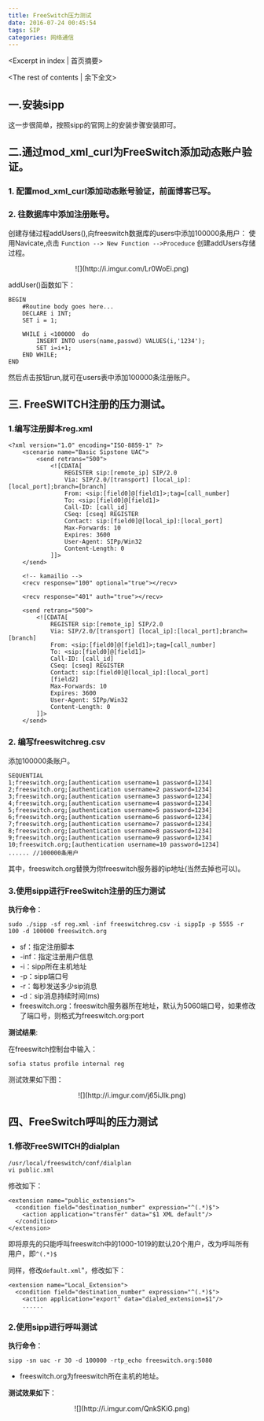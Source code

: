 ```yaml
---
title: FreeSwitch压力测试
date: 2016-07-24 00:45:54
tags: SIP
categories: 网络通信
---
```

<Excerpt in index | 首页摘要> 
<!-- more -->
<The rest of contents | 余下全文>

## 一.安装sipp
这一步很简单，按照sipp的官网上的安装步骤安装即可。

## 二.通过mod\_xml\_curl为FreeSwitch添加动态账户验证。
### 1. 配置mod_xml_curl添加动态账号验证，前面博客已写。
### 2. 往数据库中添加注册账号。

创建存储过程addUsers(),向freeswitch数据库的users中添加100000条用户：
使用Navicate,点击 `Function --> New Function -->Proceduce` 创建addUsers存储过程。
<center>![](http://i.imgur.com/Lr0WoEi.png)</center>

addUser()函数如下：

	BEGIN
		#Routine body goes here...
		DECLARE i INT;
		SET i = 1;

		WHILE i <100000  do
			INSERT INTO users(name,passwd) VALUES(i,'1234'); 
			SET i=i+1;
		END WHILE;
	END

然后点击按钮run,就可在users表中添加100000条注册账户。


## 三. FreeSWITCH注册的压力测试。

### 1.编写注册脚本reg.xml

	<?xml version="1.0" encoding="ISO-8859-1" ?>
		<scenario name="Basic Sipstone UAC">
 			<send retrans="500">
				<![CDATA[
  					REGISTER sip:[remote_ip] SIP/2.0
  					Via: SIP/2.0/[transport] [local_ip]:[local_port];branch=[branch]
  					From: <sip:[field0]@[field1]>;tag=[call_number]
  					To: <sip:[field0]@[field1]>
  					Call-ID: [call_id]
  					CSeq: [cseq] REGISTER
  					Contact: sip:[field0]@[local_ip]:[local_port]
  					Max-Forwards: 10
  					Expires: 3600
  					User-Agent: SIPp/Win32
  					Content-Length: 0
				]]>
  		</send>

  		<!-- kamailio -->
  		<recv response="100" optional="true"></recv>

  		<recv response="401" auth="true"></recv>

  		<send retrans="500">
			<![CDATA[
				REGISTER sip:[remote_ip] SIP/2.0
  				Via: SIP/2.0/[transport] [local_ip]:[local_port];branch=[branch]
  				From: <sip:[field0]@[field1]>;tag=[call_number]
  				To: <sip:[field0]@[field1]>
  				Call-ID: [call_id]
  				CSeq: [cseq] REGISTER
  				Contact: sip:[field0]@[local_ip]:[local_port]
  				[field2]
  				Max-Forwards: 10
  				Expires: 3600
  				User-Agent: SIPp/Win32
  				Content-Length: 0
			]]>
		</send>


### 2. 编写freeswitchreg.csv

添加100000条账户。

    SEQUENTIAL
	1;freeswitch.org;[authentication username=1 password=1234]
	2;freeswitch.org;[authentication username=2 password=1234]
	3;freeswitch.org;[authentication username=3 password=1234]
	4;freeswitch.org;[authentication username=4 password=1234]
	5;freeswitch.org;[authentication username=5 password=1234]
	6;freeswitch.org;[authentication username=6 password=1234]
	7;freeswitch.org;[authentication username=7 password=1234]
	8;freeswitch.org;[authentication username=8 password=1234]
	9;freeswitch.org;[authentication username=9 password=1234]
	10;freeswitch.org;[authentication username=10 password=1234]
	...... //100000条用户

其中，freeswitch.org替换为你freeswitch服务器的ip地址(当然去掉也可以)。

### 3.使用sipp进行FreeSwitch注册的压力测试

**执行命令**：

	sudo ./sipp -sf reg.xml -inf freeswitchreg.csv -i sippIp -p 5555 -r 100 -d 100000 freeswitch.org

- sf：指定注册脚本
- -inf：指定注册用户信息
- -i：sipp所在主机地址
- -p：sipp端口号
- -r：每秒发送多少sip消息
- -d：sip消息持续时间(ms)
- freeswitch.org：freeswitch服务器所在地址，默认为5060端口号，如果修改了端口号，则格式为freeswitch.org:port


**测试结果**:

在freeswitch控制台中输入：
	
	sofia status profile internal reg

测试效果如下图：
<center>![](http://i.imgur.com/j65iJIk.png)</center>

## 四、FreeSwitch呼叫的压力测试

### 1.修改FreeSWITCH的dialplan

	/usr/local/freeswitch/conf/dialplan
	vi public.xml

修改如下：

	<extension name="public_extensions">
      <condition field="destination_number" expression="^(.*)$">
        <action application="transfer" data="$1 XML default"/>
      </condition>
    </extension>
 
即将原先的只能呼叫freeswitch中的1000-1019的默认20个用户，改为呼叫所有用户，即`^(.*)$`

同样，修改`default.xml`"，修改如下：

	<extension name="Local_Extension">
      <condition field="destination_number" expression="^(.*)$">
        <action application="export" data="dialed_extension=$1"/>
		......

### 2.使用sipp进行呼叫测试

**执行命令**：

	sipp -sn uac -r 30 -d 100000 -rtp_echo freeswitch.org:5080

- freeswitch.org为freeswitch所在主机的地址。

**测试效果如下**：
<center>![](http://i.imgur.com/QnkSKiG.png)</center>

